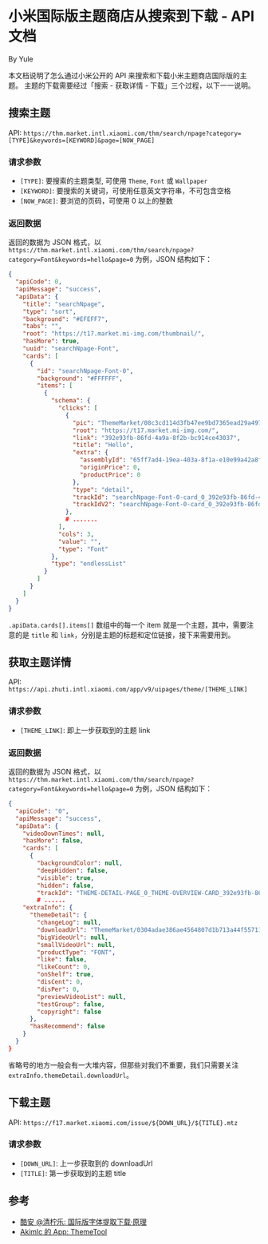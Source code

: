# 小米国际版主题商店从搜索到下载 - API 文档

By Yule

本文档说明了怎么通过小米公开的 API 来搜索和下载小米主题商店国际版的主题。
主题的下载需要经过「搜索 - 获取详情 - 下载」三个过程，以下一一说明。

## 搜索主题

API: `https://thm.market.intl.xiaomi.com/thm/search/npage?category=[TYPE]&keywords=[KEYWORD]&page=[NOW_PAGE]`

### 请求参数
- `[TYPE]`: 要搜索的主题类型, 可使用 `Theme`, `Font` 或 `Wallpaper`
- `[KEYWORD]`: 要搜索的关键词，可使用任意英文字符串，不可包含空格
- `[NOW_PAGE]`: 要浏览的页码，可使用 0 以上的整数

### 返回数据
返回的数据为 JSON 格式，以 `https://thm.market.intl.xiaomi.com/thm/search/npage?category=Font&keywords=hello&page=0` 为例，JSON 结构如下：

```json
{
  "apiCode": 0,
  "apiMessage": "success",
  "apiData": {
    "title": "searchNpage",
    "type": "sort",
    "background": "#EFEFF7",
    "tabs": "",
    "root": "https://t17.market.mi-img.com/thumbnail/",
    "hasMore": true,
    "uuid": "searchNpage-Font",
    "cards": [
      {
        "id": "searchNpage-Font-0",
        "background": "#FFFFFF",
        "items": [
          {
            "schema": {
              "clicks": [
                {
                  "pic": "ThemeMarket/08c3cd114d3fb47ee9bd7365ead29a4971ad63ad3",
                  "root": "https://t17.market.mi-img.com/",
                  "link": "392e93fb-86fd-4a9a-8f2b-bc914ce43037",
                  "title": "Hello",
                  "extra": {
                    "assemblyId": "65ff7ad4-19ea-403a-8f1a-e10e99a42a8f",
                    "originPrice": 0,
                    "productPrice": 0
                  },
                  "type": "detail",
                  "trackId": "searchNpage-Font-0-card_0_392e93fb-86fd-4a9a-8f2b-bc914ce43037_0_:0-0-0-0-0-0-0-0-0-0-0:_392e93fb-86fd-4a9a-8f2b-bc914ce43037:es:search-service-85014140-a746-4563-83f8-ae4f38817407",
                  "trackIdV2": "searchNpage-Font-0-card_0_392e93fb-86fd-4a9a-8f2b-bc914ce43037_0"
                },
                # .......
              ],
              "cols": 3,
              "value": "",
              "type": "Font"
            },
            "type": "endlessList"
          }
        ]
      }
    ]
  }
}
```

`.apiData.cards[].items[]` 数组中的每一个 item 就是一个主题，其中，需要注意的是 `title` 和 `link`，分别是主题的标题和定位链接，接下来需要用到。

## 获取主题详情

API: `https://api.zhuti.intl.xiaomi.com/app/v9/uipages/theme/[THEME_LINK]`

### 请求参数
- `[THEME_LINK]`: 即上一步获取到的主题 link

### 返回数据
返回的数据为 JSON 格式，以 `https://thm.market.intl.xiaomi.com/thm/search/npage?category=Font&keywords=hello&page=0` 为例，JSON 结构如下：

```json
{
  "apiCode": "0",
  "apiMessage": "success",
  "apiData": {
    "videoDownTimes": null,
    "hasMore": false,
    "cards": [
      {
        "backgroundColor": null,
        "deepHidden": false,
        "visible": true,
        "hidden": false,
        "trackId": "THEME-DETAIL-PAGE_0_THEME-OVERVIEW-CARD_392e93fb-86fd-4a9a-8f2b-bc914ce43037",
        # ......
    "extraInfo": {
      "themeDetail": {
        "changeLog": null,
        "downloadUrl": "ThemeMarket/0304adae386ae4564807d1b713a44f55711119236",
        "bigVideoUrl": null,
        "smallVideoUrl": null,
        "productType": "FONT",
        "like": false,
        "likeCount": 0,
        "onShelf": true,
        "disCent": 0,
        "disPer": 0,
        "previewVideoList": null,
        "testGroup": false,
        "copyright": false
      },
      "hasRecommend": false
    }
  }
}
```

省略号的地方一般会有一大堆内容，但那些对我们不重要，我们只需要关注 `extraInfo.themeDetail.downloadUrl`。

## 下载主题

API: `https://f17.market.xiaomi.com/issue/${DOWN_URL}/${TITLE}.mtz`

### 请求参数
- `[DOWN_URL]`: 上一步获取到的 downloadUrl
- `[TITLE]`: 第一步获取到的主题 title

## 参考

- [酷安 @清柠乐: 国际版字体提取下载·原理](https://coolapk.com/feed/64749631?s=YWJkOTliZTExMTVlZjMxZzY4NDUxYjQzegA15.3.1&shareUid=18214705&shareFrom=com.coolapk.market_15.3.1)
- [Akimlc 的 App: ThemeTool](https://github.com/Akimlc)
